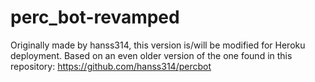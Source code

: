 # perc_bot-revamped

Originally made by hanss314, this version is/will be modified for Heroku deployment.
Based on an even older version of the one found in this repository: https://github.com/hanss314/percbot
